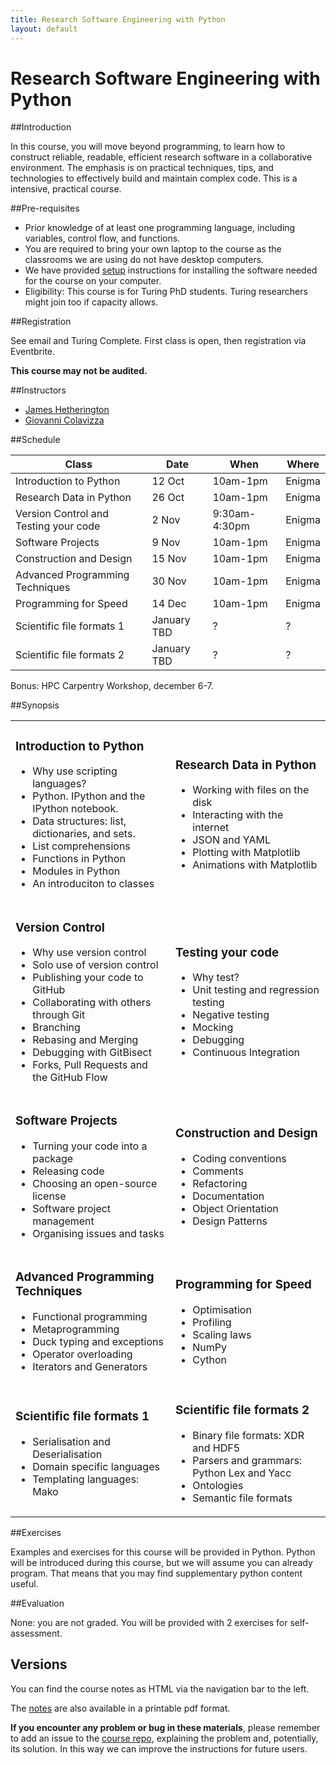 ```yaml
---
title: Research Software Engineering with Python
layout: default
---
```


# Research Software Engineering with Python

##Introduction

In this course, you will move beyond programming, to learn how to construct reliable, readable, efficient research software in a collaborative environment. The emphasis is on practical techniques, tips, and technologies to effectively build and maintain complex code. This is a intensive, practical course.

##Pre-requisites

* Prior knowledge of at least one programming language, including variables, control flow, and functions.
* You are required to bring your own laptop to the course as the classrooms we are using do not have desktop computers.
* We have provided [setup](session99) instructions for installing the software needed for the course on your computer.
* Eligibility: This course is for Turing PhD students. Turing researchers might join too if capacity allows.

##Registration

See email and Turing Complete. First class is open, then registration via Eventbrite.

**This course may not be audited.**

##Instructors

* [James Hetherington](https://www.turing.ac.uk/people/researchers/james-hetherington)
* [Giovanni Colavizza](https://www.turing.ac.uk/people/researchers/giovanni-colavizza)

##Schedule

| Class                                 | Date      | When     | Where  |
| ------------------------------------- |-----------| -------- | ------ |
| Introduction to Python                | 12 Oct    | 10am-1pm | Enigma |
| Research Data in Python               | 26 Oct    | 10am-1pm | Enigma |
| Version Control and Testing your code | 2 Nov     | 9:30am-4:30pm | Enigma |
| Software Projects                     | 9 Nov     | 10am-1pm | Enigma |
| Construction and Design               | 15 Nov    | 10am-1pm | Enigma |
| Advanced Programming Techniques       | 30 Nov    | 10am-1pm | Enigma |
| Programming for Speed                 | 14 Dec    | 10am-1pm  | Enigma |
| Scientific file formats 1             | January TBD | ? | ? |
| Scientific file formats 2             | January TBD | ? | ? |

Bonus: HPC Carpentry Workshop, december 6-7.

##Synopsis

<table>
 <tbody>
  <tr>
   <td>
<h3>Introduction to Python</h3>
<ul>
<li>Why use scripting languages?</li>
<li>Python. IPython and the IPython notebook.</li>
<li>Data structures: list, dictionaries, and sets. </li>
<li>List comprehensions</li>
<li>Functions in Python</li>
<li>Modules in Python</li>
<li>An introduciton to classes</li>
</ul>
   </td>
   <td>
<h3>Research Data in Python</h3>
<ul>
<li>Working with files on the disk</li>
<li>Interacting with the internet</li>
<li>JSON and YAML</li>
<li>Plotting with Matplotlib</li>
<li>Animations with Matplotlib</li>
</ul>
   </td>
  </tr>
  <tr>
   <td>
<h3>Version Control</h3>
<ul>
<li>Why use version control</li>
<li>Solo use of version control</li>
<li>Publishing your code to GitHub</li>
<li>Collaborating with others through Git</li>
<li>Branching</li>
<li>Rebasing and Merging</li>
<li>Debugging with GitBisect</li>
<li>Forks, Pull Requests and the GitHub Flow</li>
</ul>
   </td>
   <td>
<h3>Testing your code</h3>
<ul>
<li>Why test?</li>
<li>Unit testing and regression testing</li>
<li>Negative testing</li>
<li>Mocking</li>
<li>Debugging</li>
<li>Continuous Integration</li>
</ul>
   </td>
  </tr>
  <tr>
   <td>
<h3>Software Projects</h3>
<ul>
<li>Turning your code into a package</li>
<li>Releasing code</li>
<li>Choosing an open-source license</li>
<li>Software project management</li>
<li>Organising issues and tasks</li>
</ul>
   </td>
   <td>
<h3>Construction and Design</h3>
<ul>
<li>Coding conventions</li>
<li>Comments</li>
<li>Refactoring</li>
<li>Documentation</li>
<li>Object Orientation</li>
<li>Design Patterns</li>
</ul>
   </td>
  </tr>
  <tr>
   <td>
<h3>Advanced Programming Techniques</h3>
<ul>
<li>Functional programming</li>
<li>Metaprogramming</li>
<li>Duck typing and exceptions</li>
<li>Operator overloading</li>
<li>Iterators and Generators</li>
</ul>
   </td>
   <td>
<h3>Programming for Speed</h3>
<ul>
<li>Optimisation</li>
<li>Profiling</li>
<li>Scaling laws</li>
<li>NumPy</li>
<li>Cython</li>
 </ul>
   </td>
  </tr>
  <tr>
   <td>
<h3>Scientific file formats 1</h3>
<ul>
<li>Serialisation and Deserialisation</li>
<li>Domain specific languages</li>
<li>Templating languages: Mako</li>
</ul>
   </td>
   <td>
<h3>Scientific file formats 2</h3>
<ul>
<li>Binary file formats: XDR and HDF5</li>
<li>Parsers and grammars: Python Lex and Yacc</li>
<li>Ontologies</li>
<li>Semantic file formats</li>
 </ul>
   </td>
  </tr>
 </tbody>
</table>

##Exercises

Examples and exercises for this course will be provided in Python. Python will be introduced during this course, but we will assume you can already program. That means that you may find supplementary python content useful.

##Evaluation

None: you are not graded. You will be provided with 2 exercises for self-assessment.

Versions
--------

You can find the course notes as HTML via the navigation bar to the left.

The [notes](notes.pdf) are also available in a printable pdf format.

**If you encounter any problem or bug in these materials**, please remember to add an issue to the [course repo](https://github.com/alan-turing-institute/rsd-engineeringcourse), explaining the problem and, potentially, its solution. In this way we can improve the instructions for future users.
